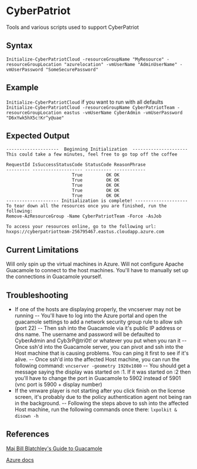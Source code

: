 # CyberPatriot
Tools and various scripts used to support CyberPatriot

## Syntax
```Initialize-CyberPatriotCloud -resourceGroupName "MyResource" -resourceGroupLocation "azurelocation" -vmUserName "AdminUserName" -vmUserPassword "SomeSecurePassword"```

## Example
```Initialize-CyberPatriotCloud``` if you want to run with all defaults
```Initialize-CyberPatriotCloud -resourceGroupName CyberPatriotTeam -resourceGroupLocation eastus -vmUserName CyberAdmin -vmUserPassword "D6xYwk5hX5c!Kr^y@uae"```

## Expected Output
```
--------------------  Beginning Initialization  ---------------------
This could take a few minutes, feel free to go top off the coffee

RequestId IsSuccessStatusCode StatusCode ReasonPhrase
--------- ------------------- ---------- ------------
                         True         OK OK          
                         True         OK OK          
                         True         OK OK          
                         True         OK OK          
                         True         OK OK          
-------------------- Initialization is complete! --------------------
To tear down all the resources once you are finished, run the following:
Remove-AzResourceGroup -Name CyberPatriotTeam -Force -AsJob

To access your resources online, go to the following url:
hxxps://cyberpatriotteam-256795467.eastus.cloudapp.azure.com
```
## Current Limitations
Will only spin up the virtual machines in Azure. Will not configure Apache Guacamole to connect to the host machines. You'll have to manually set up the connections in Guacamole yourself.

## Troubleshooting
- If one of the hosts are displaying properly, the vncserver may not be running
-- You'll have to log into the Azure portal and open the guacamole settings to add a network security group rule to allow ssh (port 22)
-- Then ssh into the Guacamole via it's public IP address or dns name. The username and password will be defaulted to CyberAdmin and Cyb3rP@tri0t! or whatever you put when you ran it
-- Once ssh'd into the Guacamole server, you can pivot and ssh into the Host machine that is causing problems. You can ping it first to see if it's alive.
-- Once ssh'd into the affected Host machine, you can run the following command:
```vncserver -geometry 1920x1080```
-- You should get a message saying the display was started on :1. If it was started on :2 then you'll have to change the port in Guacamole to 5902 instead of 5901 (vnc port is 5900 + display number)
- If the vmware player is not starting after you click finish on the license screen, it's probably due to the policy authentication agent not being ran in the background.
-- Following the steps above to ssh into the affected Host machine, run the following commands once there:
```lxpolkit &```
```disown -h```

## References
[Maj Bill Blatchley's Guide to Guacamole](https://files.constantcontact.com/b6eda340101/3b2e7e3f-7e0a-425b-b5cf-6e293a41fc01.pdf)

[Azure docs](https://github.com/Azure/azure-docs-powershell-samples/blob/master/virtual-machine/create-vm-detailed/create-vm-detailed.ps1)
